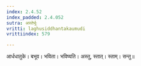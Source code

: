 ```yaml
---
index: 2.4.52
index_padded: 2.4.052
sutra: अस्तेर्भूः
vritti: laghusiddhantakaumudi
vrittiindex: 579

---
```

आर्धधातुके। बभूव। भविता। भविष्यति। अस्तु, स्तात्। स्ताम्। सन्तु॥